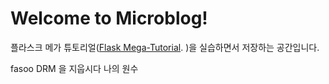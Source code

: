 # Welcome to Microblog!

플라스크 메가 튜토리얼([Flask Mega-Tutorial](https://blog.miguelgrinberg.com/post/the-flask-mega-tutorial-part-i-hello-world). )을 실습하면서 저장하는 공간입니다.

fasoo DRM 을 지웁시다 나의 원수

